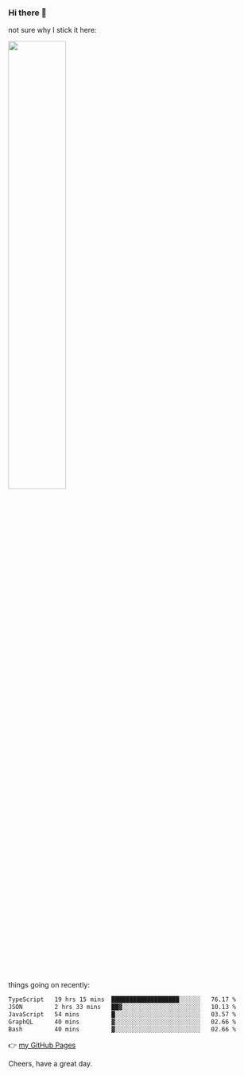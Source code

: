 ### Hi there 👋

not sure why I stick it here:

[<img width="48%" src="https://github-readme-stats.vercel.app/api?username=ykzhukian&show_icons=true&theme=dracula">](https://github.com/anuraghazra/github-readme-stats)


things going on recently:

<!--START_SECTION:waka-->

```txt
TypeScript   19 hrs 15 mins  ███████████████████░░░░░░   76.17 %
JSON         2 hrs 33 mins   ██▓░░░░░░░░░░░░░░░░░░░░░░   10.13 %
JavaScript   54 mins         █░░░░░░░░░░░░░░░░░░░░░░░░   03.57 %
GraphQL      40 mins         ▓░░░░░░░░░░░░░░░░░░░░░░░░   02.66 %
Bash         40 mins         ▓░░░░░░░░░░░░░░░░░░░░░░░░   02.66 %
```

<!--END_SECTION:waka-->

👉 [my GitHub Pages](https://ykzhukian.github.io)

Cheers, have a great day.

